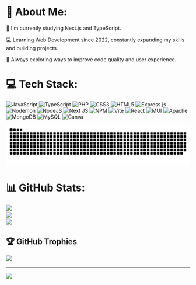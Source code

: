 # 💫 About Me:
🌱 I'm currently studying Next.js and TypeScript.  


💻 Learning Web Development since 2022, constantly expanding my skills and building projects.


🔧 Always exploring ways to improve code quality and user experience.

# 💻 Tech Stack:
![JavaScript](https://img.shields.io/badge/javascript-%23323330.svg?style=for-the-badge&logo=javascript&logoColor=%23F7DF1E) ![TypeScript](https://img.shields.io/badge/typescript-%23007ACC.svg?style=for-the-badge&logo=typescript&logoColor=white) ![PHP](https://img.shields.io/badge/php-%23777BB4.svg?style=for-the-badge&logo=php&logoColor=white) ![CSS3](https://img.shields.io/badge/css3-%231572B6.svg?style=for-the-badge&logo=css3&logoColor=white) ![HTML5](https://img.shields.io/badge/html5-%23E34F26.svg?style=for-the-badge&logo=html5&logoColor=white) ![Express.js](https://img.shields.io/badge/express.js-%23404d59.svg?style=for-the-badge&logo=express&logoColor=%2361DAFB) ![Nodemon](https://img.shields.io/badge/NODEMON-%23323330.svg?style=for-the-badge&logo=nodemon&logoColor=%BBDEAD) ![NodeJS](https://img.shields.io/badge/node.js-6DA55F?style=for-the-badge&logo=node.js&logoColor=white) ![Next JS](https://img.shields.io/badge/Next-black?style=for-the-badge&logo=next.js&logoColor=white) ![NPM](https://img.shields.io/badge/NPM-%23CB3837.svg?style=for-the-badge&logo=npm&logoColor=white) ![Vite](https://img.shields.io/badge/vite-%23646CFF.svg?style=for-the-badge&logo=vite&logoColor=white) ![React](https://img.shields.io/badge/react-%2320232a.svg?style=for-the-badge&logo=react&logoColor=%2361DAFB) ![MUI](https://img.shields.io/badge/MUI-%230081CB.svg?style=for-the-badge&logo=mui&logoColor=white) ![Apache](https://img.shields.io/badge/apache-%23D42029.svg?style=for-the-badge&logo=apache&logoColor=white) ![MongoDB](https://img.shields.io/badge/MongoDB-%234ea94b.svg?style=for-the-badge&logo=mongodb&logoColor=white) ![MySQL](https://img.shields.io/badge/mysql-4479A1.svg?style=for-the-badge&logo=mysql&logoColor=white) ![Canva](https://img.shields.io/badge/Canva-%2300C4CC.svg?style=for-the-badge&logo=Canva&logoColor=white)

<picture>
  <source media="(prefers-color-scheme: dark)" srcset="https://raw.githubusercontent.com/kiraadev/kiraadev/output/github-snake-dark.svg" />
  <source media="(prefers-color-scheme: light)" srcset="https://raw.githubusercontent.com/kiraadev/kiraadev/output/github-snake.svg" />
  <img alt="github-snake" src="https://raw.githubusercontent.com/kiraadev/kiraadev/output/github-snake.svg" />
</picture>

###

# 📊 GitHub Stats:
![](https://github-readme-stats.vercel.app/api?username=KiraaDev&theme=dark&hide_border=false&include_all_commits=true&count_private=true)<br/>
![](https://github-readme-streak-stats.herokuapp.com/?user=KiraaDev&theme=dark&hide_border=false)<br/>
![](https://github-readme-stats.vercel.app/api/top-langs/?username=KiraaDev&theme=dark&hide_border=false&include_all_commits=true&count_private=true&layout=compact)


## 🏆 GitHub Trophies
![](https://github-profile-trophy.vercel.app/?username=KiraaDev&theme=dark&no-frame=false&no-bg=true&margin-w=4)

---
[![](https://visitcount.itsvg.in/api?id=KiraaDev&icon=0&color=0)](https://visitcount.itsvg.in)

<!-- Proudly created with GPRM ( https://gprm.itsvg.in ) -->
